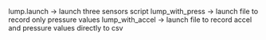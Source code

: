 lump.launch -> launch three sensors script 
lump_with_press -> launch file to record only pressure values
lump_with_accel -> launch file to record accel and pressure values directly to csv




